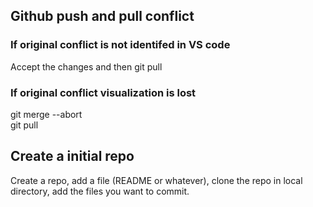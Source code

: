 ## Github push and pull conflict
### If original conflict is not identifed in VS code
Accept the changes and then git pull
### If original conflict visualization is lost
git merge --abort <br>
git pull

## Create a initial repo
Create a repo, add a file (README or whatever), clone the repo in local directory, add the files you want to commit.
